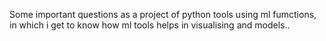 Some important questions as a project of python tools using ml fumctions, in which i get to know how ml tools helps in visualising and models..
